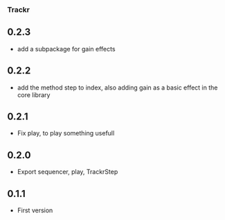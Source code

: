 ### Trackr

## 0.2.3 
* add a subpackage for gain effects

## 0.2.2 
* add the method step to index, also adding gain as a basic effect in the core library

## 0.2.1 
* Fix play, to play something usefull

## 0.2.0 
* Export sequencer, play, TrackrStep 

## 0.1.1 
* First version